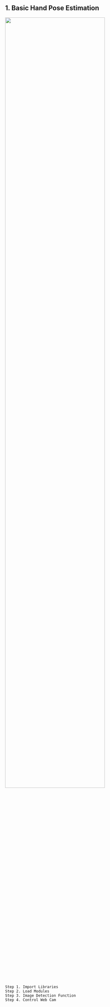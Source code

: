 ## 1. Basic Hand Pose Estimation
<img width="80%" src='https://github.com/sw-song/AI_Lab/blob/main/hand_pose.gif'>

```
Step 1. Import Libraries
Step 2. Load Modules
Step 3. Image Detection Function
Step 4. Control Web Cam
```
